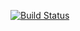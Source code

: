 [![Build Status](https://www.travis-ci.com/Sisa95/express_intro.svg?branch=master)](https://www.travis-ci.com/Sisa95/express_intro)